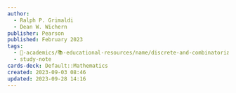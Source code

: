```yaml
---
author:
  - Ralph P. Grimaldi
  - Dean W. Wichern
publisher: Pearson
published: February 2023
tags:
  - 🔴-academics/📚-educational-resources/name/discrete-and-combinatorial-mathematics-classic-version-5th-edition
  - study-note
cards-deck: Default::Mathematics
created: 2023-09-03 08:46
updated: 2023-09-28 14:16
---
```

